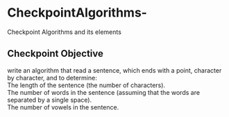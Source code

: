 # CheckpointAlgorithms-
Checkpoint Algorithms and its elements
<h2>Checkpoint Objective</h2>
 write an algorithm that read a sentence, which ends with a point, character by character, and to determine:
<br>
The length of the sentence (the number of characters).<br>
The number of words in the sentence (assuming that the words are separated by a single space).<br>
The number of vowels in the sentence.
